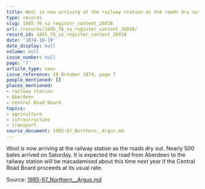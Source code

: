 ```yaml
---
title: Wool is now arriving at the railway station as the roads dry out.
type: records
slug: 1845_76_sa_register_content_26038
url: /records/1845_76_sa_register_content_26038/
record_id: 1845_76_sa_register_content_26038
date: '1874-10-19'
date_display: null
volume: null
issue_number: null
page: '7'
article_type: news
issue_reference: 19 October 1874, page 7
people_mentioned: []
places_mentioned:
- railway station
- Aberdeen
- Central Road Board
topics:
- agriculture
- infrastructure
- transport
source_document: 1985-87_Northern__Argus.md
---
```


Wool is now arriving at the railway station as the roads dry out.  Nearly 500 bales arrived on Saturday.  It is expected the road from Aberdeen to the railway station will be macadamised about this time next year if the Central Road Board proceeds at its usual rate.

Source: [1985-87_Northern__Argus.md](/downloads/markdown/1985-87_Northern__Argus.md)
